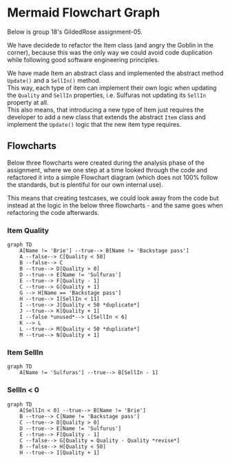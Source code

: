 # Mermaid Flowchart Graph

Below is group 18's GildedRose assignment-05.

We have decidede to refactor the Item class (and angry the Goblin in the corner), because this was the only way we could avoid code duplication while following good software engineering principles.

We have made Item an abstract class and implemented the abstract method `Update()` and a `SellIn()` method.  
This way, each type of item can implement their own logic when updating the `Quality` and `SellIn` properties, i.e. Sulfuras not updating its `SellIn` property at all.  
This also means, that introducing a new type of Item just requires the developer to add a new class that extends the abstract `Item` class and implement the `Update()` logic that the new item type requires.

## Flowcharts

Below three flowcharts were created during the analysis phase of the assignment, where we one step at a time looked through the code and refactored it into a simple Flowchart diagram (which does not 100% follow the standards, but is plentiful for our own internal use).

This means that creating testcases, we could look away from the code but instead at the logic in the below three flowcharts - and the same goes when refactoring the code afterwards.

### Item Quality

```mermaid
graph TD
    A[Name != 'Brie'] --true--> B[Name != 'Backstage pass']
    A --false--> C[Quality < 50]
    B --false--> C
    B --true--> D[Quality > 0]
    D --true--> E[Name != 'Sulfuras']
    E --true--> F[Quality - 1]
    C --true--> G[Quality + 1]
    G --> H[Name == 'Backstage pass']
    H --true--> I[SellIn < 11]
    I --true--> J[Quality < 50 *duplicate*]
    J --true--> K[Quality + 1]
    I --false *unused*--> L[SellIn < 6]
    K --> L
    L --true--> M[Quality < 50 *duplicate*]
    M --true--> N[Quality + 1]
```

### Item SellIn

```mermaid
graph TD
    A[Name != 'Sulfuras'] --true--> B[SellIn - 1] 
```

### SellIn < 0

```mermaid
graph TD
    A[SellIn < 0] --true--> B[Name != 'Brie']
    B --true--> C[Name != 'Backstage pass']
    C --true--> D[Quality > 0]
    D --true--> E[Name != 'Sulfurus']
    E --true--> F[Quality - 1]
    C --false--> G[Quality = Quality - Quality *revise*]
    B --false--> H[Quality < 50]
    H --true--> I[Quality + 1]
```
